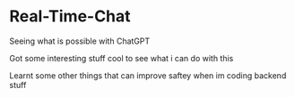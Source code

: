 # Real-Time-Chat

Seeing what is possible with ChatGPT

Got some interesting stuff cool to see what i can do with this

Learnt some other things that can improve saftey when im coding backend stuff
